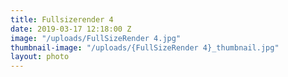 ```yaml
---
title: Fullsizerender 4
date: 2019-03-17 12:18:00 Z
image: "/uploads/FullSizeRender 4.jpg"
thumbnail-image: "/uploads/{FullSizeRender 4}_thumbnail.jpg"
layout: photo
---
```


